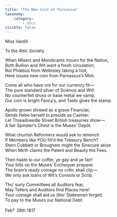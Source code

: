 ```yaml
---
title: 'The New Coin of Parnassus'
taxonomy:
    category:
        - docs
visible: false
---
```


<div class="author">Miss Vardill</div>

<span class="">To the Attic Society</span>

When Misers and Mendicants mourn for the Nation,  
Both Bullion and Wit want a fresh circulation;  
But Phœbus from Wellesley taking a hint,  
Here issues new coin from Parnassus’s Mint.

Come all who have ore for our currency fit —   
The pure standard silver of Science and Wit!  
No counterfeit dross or base metal we vamp,  
Our coin is bright Fancy’s, and Taste gives the stamp.

Apollo grown shrewd as a grave Financier,  
Sends Hebe herself to preside as Cashier:  
Let Threadneedle Street British treasuries show —   
A fair Spinster’s Chest is the Muses’ Depôt.

What churlish Reformers would ask to retrench  
If Members like YOU fill’d the Treasury Bench?  
Stern Cobbett or Brougham might the Sinecure seize  
When Mirth claims the Patent and Beauty the Fees.

Then haste to our coffer, ye gay and ye fair!  
Your bills on the Muses’ Exchequer prepare:  
The brain’s ready coinage no critic shall clip —   
We only ask loans of Wit’s Consols or Scrip.

Tho’ surly Committees all Auditors fear,  
May Tellers and Auditors find Places here!  
Your coinage shall aid us (tho’ Statesmen forget)  
To pay to the Muses our National Debt.

Feb<sup>y.</sup> 28th 1817